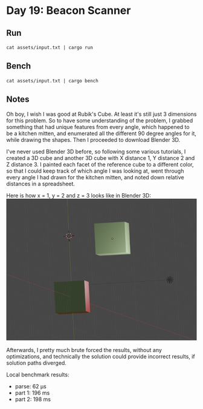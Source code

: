 # Day 19: Beacon Scanner

## Run

```
cat assets/input.txt | cargo run
```

## Bench

```
cat assets/input.txt | cargo bench
```

## Notes

Oh boy, I wish I was good at Rubik's Cube. At least it's still just
3 dimensions for this problem. So to have some understanding of the 
problem, I grabbed something that had unique features from every angle,
which happened to be a kitchen mitten, and enumerated all the different
90 degree angles for it, while drawing the shapes. Then I proceeded to
download Blender 3D.

I've never used Blender 3D before, so following some various tutorials,
I created a 3D cube and another 3D cube with X distance 1,
Y distance 2 and Z distance 3. I painted each facet of the reference cube to
a different color, so that I could keep track of which angle I was looking at,
went through every angle I had drawn for the kitchen mitten, and noted down
relative distances in a spreadsheet.

Here is how x = 1, y = 2 and z = 3 looks like in Blender 3D:
![Cube in Blender](assets/cube-1.png)

Afterwards, I pretty much brute forced the results, without any optimizations,
and technically the solution could provide incorrect results, if solution 
paths diverged.

Local benchmark results:

* parse: 62 μs
* part 1: 196 ms
* part 2: 198 ms
